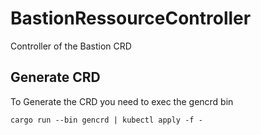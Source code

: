 # BastionRessourceController
Controller of the Bastion CRD

## Generate CRD
To Generate the CRD you need to exec the gencrd bin

`cargo run --bin gencrd | kubectl apply -f -`

